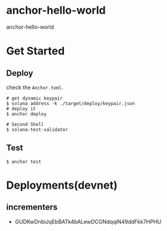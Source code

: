 # anchor-hello-world
anchor-hello-world

# Get Started

## Deploy
check the `Anchor.toml`.
```
# get dynamic keypair
$ solana address -k ./target/deploy/keypair.json
# deploy it
$ anchor deploy

# Second Shell
$ solana-test-validator
```

## Test
```
$ anchor test
```

# Deployments(devnet)

## incrementers
- GUDKwDnbiJqEbBATk4bALewDCGNdqqiN49ddFkk7HPHU
